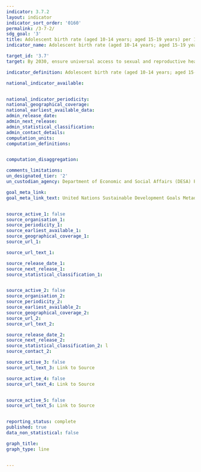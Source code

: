 ```yaml
---
indicator: 3.7.2
layout: indicator
indicator_sort_order: '0160'
permalink: /3-7-2/
sdg_goal: '3'
title: Adolescent birth rate (aged 10-14 years; aged 15-19 years) per 1,000 women in that age group
indicator_name: Adolescent birth rate (aged 10-14 years; aged 15-19 years) per 1,000 women in that age group

target_id: '3.7'
target: By 2030, ensure universal access to sexual and reproductive health-care services, including for family planning, information and education, and the integration of reproductive health into national strategies and programmes

indicator_definition: Adolescent birth rate (aged 10-14 years; aged 15-19 years) per 1,000 women in that age group

national_indicator_available:


national_indicator_periodicity:
national_geographical_coverage:
national_earliest_available_data:
admin_release_date:
admin_next_release:
admin_statistical_classification:
admin_contact_details:
computation_units:
computation_definitions:


computation_disaggregation:

comments_limitations:
un_designated_tier: '2'
un_custodian_agency: Department of Economic and Social Affairs (DESA) Population Division United Nations Population Fund (UNFPA )

goal_meta_link:
goal_meta_link_text: United Nations Sustainable Development Goals Metadata (pdf 894kB)


source_active_1: false
source_organisation_1:
source_periodicity_1:
source_earliest_available_1:
source_geographical_coverage_1:
source_url_1:

source_url_text_1:

source_release_date_1:
source_next_release_1:
source_statistical_classification_1:


source_active_2: false
source_organisation_2:
source_periodicity_2:
source_earliest_available_2:
source_geographical_coverage_2:
source_url_2:
source_url_text_2:

source_release_date_2:
source_next_release_2:
source_statistical_classification_2: l
source_contact_2:

source_active_3: false
source_url_text_3: Link to Source

source_active_4: false
source_url_text_4: Link to Source


source_active_5: false
source_url_text_5: Link to Source


reporting_status: complete
published: true
data_non_statistical: false

graph_title:
graph_type: line


---
```

